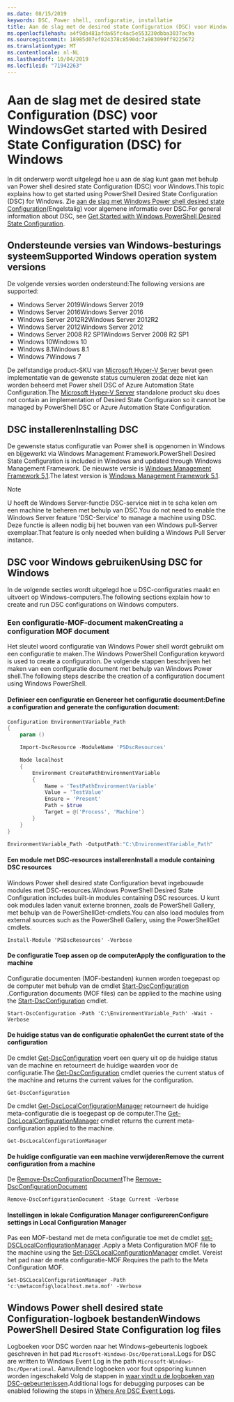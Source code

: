 ```yaml
---
ms.date: 08/15/2019
keywords: DSC, Power shell, configuratie, installatie
title: Aan de slag met de desired state Configuration (DSC) voor Windows
ms.openlocfilehash: a4f9db481afda65fc4ac5e553230dbba3037ac9a
ms.sourcegitcommit: 18985d07ef024378c8590dc7a983099ff9225672
ms.translationtype: MT
ms.contentlocale: nl-NL
ms.lasthandoff: 10/04/2019
ms.locfileid: "71942263"
---
```

# <a name="get-started-with-desired-state-configuration-dsc-for-windows"></a><span data-ttu-id="8242a-103">Aan de slag met de desired state Configuration (DSC) voor Windows</span><span class="sxs-lookup"><span data-stu-id="8242a-103">Get started with Desired State Configuration (DSC) for Windows</span></span>

<span data-ttu-id="8242a-104">In dit onderwerp wordt uitgelegd hoe u aan de slag kunt gaan met behulp van Power shell desired state Configuration (DSC) voor Windows.</span><span class="sxs-lookup"><span data-stu-id="8242a-104">This topic explains how to get started using PowerShell Desired State Configuration (DSC) for Windows.</span></span>
<span data-ttu-id="8242a-105">Zie [aan de slag met Windows Power shell desired state Configuration](../overview/overview.md)(Engelstalig) voor algemene informatie over DSC.</span><span class="sxs-lookup"><span data-stu-id="8242a-105">For general information about DSC, see [Get Started with Windows PowerShell Desired State Configuration](../overview/overview.md).</span></span>

## <a name="supported-windows-operation-system-versions"></a><span data-ttu-id="8242a-106">Ondersteunde versies van Windows-besturings systeem</span><span class="sxs-lookup"><span data-stu-id="8242a-106">Supported Windows operation system versions</span></span>

<span data-ttu-id="8242a-107">De volgende versies worden ondersteund:</span><span class="sxs-lookup"><span data-stu-id="8242a-107">The following versions are supported:</span></span>

- <span data-ttu-id="8242a-108">Windows Server 2019</span><span class="sxs-lookup"><span data-stu-id="8242a-108">Windows Server 2019</span></span>
- <span data-ttu-id="8242a-109">Windows Server 2016</span><span class="sxs-lookup"><span data-stu-id="8242a-109">Windows Server 2016</span></span>
- <span data-ttu-id="8242a-110">Windows Server 2012R2</span><span class="sxs-lookup"><span data-stu-id="8242a-110">Windows Server 2012R2</span></span>
- <span data-ttu-id="8242a-111">Windows Server 2012</span><span class="sxs-lookup"><span data-stu-id="8242a-111">Windows Server 2012</span></span>
- <span data-ttu-id="8242a-112">Windows Server 2008 R2 SP1</span><span class="sxs-lookup"><span data-stu-id="8242a-112">Windows Server 2008 R2 SP1</span></span>
- <span data-ttu-id="8242a-113">Windows 10</span><span class="sxs-lookup"><span data-stu-id="8242a-113">Windows 10</span></span>
- <span data-ttu-id="8242a-114">Windows 8.1</span><span class="sxs-lookup"><span data-stu-id="8242a-114">Windows 8.1</span></span>
- <span data-ttu-id="8242a-115">Windows 7</span><span class="sxs-lookup"><span data-stu-id="8242a-115">Windows 7</span></span>

<span data-ttu-id="8242a-116">De zelfstandige product-SKU van [Microsoft Hyper-V Server](/windows-server/virtualization/hyper-v/hyper-v-server-2016) bevat geen implementatie van de gewenste status cumuleren zodat deze niet kan worden beheerd met Power shell DSC of Azure Automation State Configuration.</span><span class="sxs-lookup"><span data-stu-id="8242a-116">The [Microsoft Hyper-V Server](/windows-server/virtualization/hyper-v/hyper-v-server-2016) standalone product sku does not contain an implementation of Desired State Configuraion so it cannot be managed by PowerShell DSC or Azure Automation State Configuration.</span></span>

## <a name="installing-dsc"></a><span data-ttu-id="8242a-117">DSC installeren</span><span class="sxs-lookup"><span data-stu-id="8242a-117">Installing DSC</span></span>

<span data-ttu-id="8242a-118">De gewenste status configuratie van Power shell is opgenomen in Windows en bijgewerkt via Windows Management Framework.</span><span class="sxs-lookup"><span data-stu-id="8242a-118">PowerShell Desired State Configuration is included in Windows and updated through Windows Management Framework.</span></span>
<span data-ttu-id="8242a-119">De nieuwste versie is [Windows Management Framework 5,1](https://www.microsoft.com/en-us/download/details.aspx?id=54616).</span><span class="sxs-lookup"><span data-stu-id="8242a-119">The latest version is [Windows Management Framework 5.1](https://www.microsoft.com/en-us/download/details.aspx?id=54616).</span></span>

> [!NOTE]
> <span data-ttu-id="8242a-120">U hoeft de Windows Server-functie DSC-service niet in te scha kelen om een machine te beheren met behulp van DSC.</span><span class="sxs-lookup"><span data-stu-id="8242a-120">You do not need to enable the Windows Server feature 'DSC-Service' to manage a machine using DSC.</span></span>
> <span data-ttu-id="8242a-121">Deze functie is alleen nodig bij het bouwen van een Windows pull-Server exemplaar.</span><span class="sxs-lookup"><span data-stu-id="8242a-121">That feature is only needed when building a Windows Pull Server instance.</span></span>

## <a name="using-dsc-for-windows"></a><span data-ttu-id="8242a-122">DSC voor Windows gebruiken</span><span class="sxs-lookup"><span data-stu-id="8242a-122">Using DSC for Windows</span></span>

<span data-ttu-id="8242a-123">In de volgende secties wordt uitgelegd hoe u DSC-configuraties maakt en uitvoert op Windows-computers.</span><span class="sxs-lookup"><span data-stu-id="8242a-123">The following sections explain how to create and run DSC configurations on Windows computers.</span></span>

### <a name="creating-a-configuration-mof-document"></a><span data-ttu-id="8242a-124">Een configuratie-MOF-document maken</span><span class="sxs-lookup"><span data-stu-id="8242a-124">Creating a configuration MOF document</span></span>

<span data-ttu-id="8242a-125">Het sleutel woord configuratie van Windows Power shell wordt gebruikt om een configuratie te maken.</span><span class="sxs-lookup"><span data-stu-id="8242a-125">The Windows PowerShell Configuration keyword is used to create a configuration.</span></span>
<span data-ttu-id="8242a-126">De volgende stappen beschrijven het maken van een configuratie document met behulp van Windows Power shell.</span><span class="sxs-lookup"><span data-stu-id="8242a-126">The following steps describe the creation of a configuration document using Windows PowerShell.</span></span>

#### <a name="define-a-configuration-and-generate-the-configuration-document"></a><span data-ttu-id="8242a-127">Definieer een configuratie en Genereer het configuratie document:</span><span class="sxs-lookup"><span data-stu-id="8242a-127">Define a configuration and generate the configuration document:</span></span>

```powershell
Configuration EnvironmentVariable_Path
{
    param ()

    Import-DscResource -ModuleName 'PSDscResources'

    Node localhost
    {
        Environment CreatePathEnvironmentVariable
        {
            Name = 'TestPathEnvironmentVariable'
            Value = 'TestValue'
            Ensure = 'Present'
            Path = $true
            Target = @('Process', 'Machine')
        }
    }
}

EnvironmentVariable_Path -OutputPath:"C:\EnvironmentVariable_Path"
```
#### <a name="install-a-module-containing-dsc-resources"></a><span data-ttu-id="8242a-128">Een module met DSC-resources installeren</span><span class="sxs-lookup"><span data-stu-id="8242a-128">Install a module containing DSC resources</span></span>

<span data-ttu-id="8242a-129">Windows Power shell desired state Configuration bevat ingebouwde modules met DSC-resources.</span><span class="sxs-lookup"><span data-stu-id="8242a-129">Windows PowerShell Desired State Configuration includes built-in modules containing DSC resources.</span></span>
<span data-ttu-id="8242a-130">U kunt ook modules laden vanuit externe bronnen, zoals de PowerShell Gallery, met behulp van de PowerShellGet-cmdlets.</span><span class="sxs-lookup"><span data-stu-id="8242a-130">You can also load modules from external sources such as the PowerShell Gallery, using the PowerShellGet cmdlets.</span></span>

`Install-Module 'PSDscResources' -Verbose`

#### <a name="apply-the-configuration-to-the-machine"></a><span data-ttu-id="8242a-131">De configuratie Toep assen op de computer</span><span class="sxs-lookup"><span data-stu-id="8242a-131">Apply the configuration to the machine</span></span>

<span data-ttu-id="8242a-132">Configuratie documenten (MOF-bestanden) kunnen worden toegepast op de computer met behulp van de cmdlet [Start-DscConfiguration](/powershell/module/psdesiredstateconfiguration/start-dscconfiguration) .</span><span class="sxs-lookup"><span data-stu-id="8242a-132">Configuration documents (MOF files) can be applied to the machine using the [Start-DscConfiguration](/powershell/module/psdesiredstateconfiguration/start-dscconfiguration) cmdlet.</span></span>

`Start-DscConfiguration -Path 'C:\EnvironmentVariable_Path' -Wait -Verbose`

#### <a name="get-the-current-state-of-the-configuration"></a><span data-ttu-id="8242a-133">De huidige status van de configuratie ophalen</span><span class="sxs-lookup"><span data-stu-id="8242a-133">Get the current state of the configuration</span></span>

<span data-ttu-id="8242a-134">De cmdlet [Get-DscConfiguration](/powershell/module/psdesiredstateconfiguration/get-dscconfiguration) voert een query uit op de huidige status van de machine en retourneert de huidige waarden voor de configuratie.</span><span class="sxs-lookup"><span data-stu-id="8242a-134">The [Get-DscConfiguration](/powershell/module/psdesiredstateconfiguration/get-dscconfiguration) cmdlet queries the current status of the machine and returns the current values for the configuration.</span></span>

`Get-DscConfiguration`

<span data-ttu-id="8242a-135">De cmdlet [Get-DscLocalConfigurationManager](/powershell/module/psdesiredstateconfiguration/get-dscLocalConfigurationManager) retourneert de huidige meta-configuratie die is toegepast op de computer.</span><span class="sxs-lookup"><span data-stu-id="8242a-135">The [Get-DscLocalConfigurationManager](/powershell/module/psdesiredstateconfiguration/get-dscLocalConfigurationManager) cmdlet returns the current meta-configuration applied to the machine.</span></span>

`Get-DscLocalConfigurationManager`

#### <a name="remove-the-current-configuration-from-a-machine"></a><span data-ttu-id="8242a-136">De huidige configuratie van een machine verwijderen</span><span class="sxs-lookup"><span data-stu-id="8242a-136">Remove the current configuration from a machine</span></span>

<span data-ttu-id="8242a-137">De [Remove-DscConfigurationDocument](/powershell/module/psdesiredstateconfiguration/remove-dscconfigurationdocument)</span><span class="sxs-lookup"><span data-stu-id="8242a-137">The [Remove-DscConfigurationDocument](/powershell/module/psdesiredstateconfiguration/remove-dscconfigurationdocument)</span></span>

`Remove-DscConfigurationDocument -Stage Current -Verbose`

#### <a name="configure-settings-in-local-configuration-manager"></a><span data-ttu-id="8242a-138">Instellingen in lokale Configuration Manager configureren</span><span class="sxs-lookup"><span data-stu-id="8242a-138">Configure settings in Local Configuration Manager</span></span>

<span data-ttu-id="8242a-139">Pas een MOF-bestand met de meta configuratie toe met de cmdlet [set-DSCLocalConfigurationManager](/powershell/module/PSDesiredStateConfiguration/Set-DscLocalConfigurationManager) .</span><span class="sxs-lookup"><span data-stu-id="8242a-139">Apply a Meta Configuration MOF file to the machine using the [Set-DSCLocalConfigurationManager](/powershell/module/PSDesiredStateConfiguration/Set-DscLocalConfigurationManager) cmdlet.</span></span>
<span data-ttu-id="8242a-140">Vereist het pad naar de meta configuratie-MOF.</span><span class="sxs-lookup"><span data-stu-id="8242a-140">Requires the path to the Meta Configuration MOF.</span></span>

`Set-DSCLocalConfigurationManager -Path 'c:\metaconfig\localhost.meta.mof' -Verbose`

## <a name="windows-powershell-desired-state-configuration-log-files"></a><span data-ttu-id="8242a-141">Windows Power shell desired state Configuration-logboek bestanden</span><span class="sxs-lookup"><span data-stu-id="8242a-141">Windows PowerShell Desired State Configuration log files</span></span>

<span data-ttu-id="8242a-142">Logboeken voor DSC worden naar het Windows-gebeurtenis logboek geschreven in het pad `Microsoft-Windows-Dsc/Operational`.</span><span class="sxs-lookup"><span data-stu-id="8242a-142">Logs for DSC are written to Windows Event Log in the path `Microsoft-Windows-Dsc/Operational`.</span></span>
<span data-ttu-id="8242a-143">Aanvullende logboeken voor fout opsporing kunnen worden ingeschakeld Volg de stappen in [waar vindt u de logboeken van DSC-gebeurtenissen](/powershell/dsc/troubleshooting/troubleshooting#where-are-dsc-event-logs).</span><span class="sxs-lookup"><span data-stu-id="8242a-143">Additional logs for debugging purposes can be enabled following the steps in [Where Are DSC Event Logs](/powershell/dsc/troubleshooting/troubleshooting#where-are-dsc-event-logs).</span></span>
